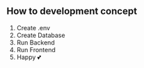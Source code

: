 ## How to development concept
1) Create .env
2) Create Database
3) Run Backend
4) Run Frontend
5) Happy 💕
